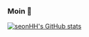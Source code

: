 ###  Moin 👋

[![seonHH's GitHub stats](https://github-readme-stats.vercel.app/api?username=seonHH)](https://github.com/anuraghazra/github-readme-stats)
<!--
**seonHH/seonHH** is a ✨ _special_ ✨ repository because its `README.md` (this file) appears on your GitHub profile.

Here are some ideas to get you started:

- 🔭 I’m currently working on ...
- 🌱 I’m currently learning ...
- 👯 I’m looking to collaborate on ...
- 🤔 I’m looking for help with ...
- 💬 Ask me about ...
- 📫 How to reach me: ...
- 😄 Pronouns: ...
- ⚡ Fun fact: ...
-->
